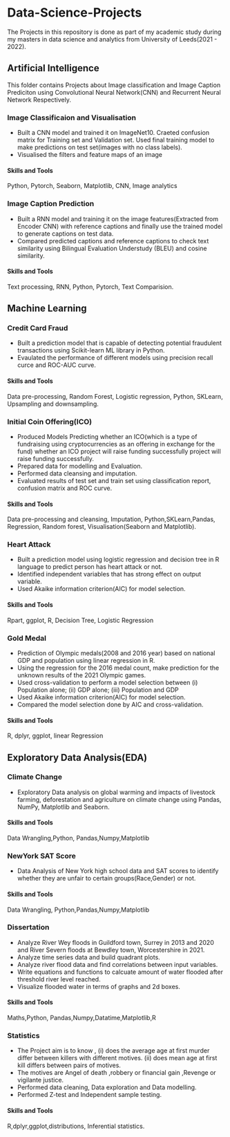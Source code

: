 # Data-Science-Projects

The Projects in this repository is done as part of my academic study during my masters in data science and analytics from University of Leeds(2021 - 2022).

## Artificial Intelligence
This folder contains Projects about Image classification and Image Caption Prediciton using Convolutional Neural Network(CNN) and Recurrent Neural Network Respectively.
### Image Classificaion and Visualisation 
- Built a CNN model and trained it on ImageNet10. Craeted confusion matrix for Training set and Validation set. Used final training model to make predictions on test set(images with no class labels).
- Visualised the filters and feature maps of an image 

#### Skills and Tools
Python, Pytorch, Seaborn, Matplotlib, CNN, Image analytics

### Image Caption Prediction
- Built a RNN model and training it on the image features(Extracted from Encoder CNN) with reference captions and finally use the trained model to generate captions on test data.
- Compared predicted captions and reference captions to check text similarity using Bilingual Evaluation Understudy (BLEU) and cosine similarity.

#### Skills and Tools
Text processing, RNN, Python, Pytorch, Text Comparision.

## Machine Learning 
### Credit Card Fraud
- Built a prediction model that is capable of detecting potential fraudulent transactions using Scikit-learn ML library in Python.
- Evaulated the performance of different models using precision recall curce and ROC-AUC curve.

#### Skills and Tools
Data pre-processing, Random Forest, Logistic regression, Python, SKLearn, Upsampling and downsampling.

### Initial Coin Offering(ICO)
- Produced Models Predicting whether an ICO(which is a type of fundraising using cryptocurrencies as an offering in exchange for the fund) whether an ICO project will raise   funding successfully project will raise funding successfully.
- Prepared data for modelling and Evaluation.
- Performed data cleansing and imputation.
- Evaluated results of test set and train set using classification report, confusion matrix and ROC curve.

#### Skills and Tools
Data pre-processing and cleansing, Imputation, Python,SKLearn,Pandas, Regression, Random forest, Visualisation(Seaborn and Matplotlib). 

### Heart Attack
- Built a prediction model using logistic regression and decision tree in R language to predict person has heart attack or not.
- Identified independent variables that has strong effect on output variable. 
- Used Akaike information criterion(AIC) for model selection.

#### Skills and Tools
Rpart, ggplot, R, Decision Tree, Logistic Regression

### Gold Medal
- Prediction of Olympic medals(2008 and 2016 year) based on national GDP and population using linear regression in R.
- Using the regression for the 2016 medal count, make prediction for the unknown results of the 2021 Olympic games.
- Used cross-validation to perform a model selection between (i) Population alone; (ii) GDP  alone; (iii) Population and GDP
- Used Akaike information criterion(AIC) for model selection.
- Compared the model selection done by AIC and cross-validation.

#### Skills and Tools
R, dplyr, ggplot, linear Regression

## Exploratory Data Analysis(EDA)
### Climate Change
- Exploratory Data analysis on global warming and impacts of livestock farming, deforestation and agriculture on climate change using Pandas, NumPy, Matplotlib and Seaborn.

#### Skills and Tools
Data Wrangling,Python, Pandas,Numpy,Matplotlib

### NewYork SAT Score
- Data Analysis of New York high school data and SAT scores to identify whether they are unfair to certain groups(Race,Gender) or not.

#### Skills and Tools
Data Wrangling, Python,Pandas,Numpy,Matplotlib

### Dissertation
- Analyze River Wey floods in Guildford town, Surrey in 2013 and 2020 and River Severn floods at Bewdley town, Worcestershire in 2021.
- Analyze time series data and build quadrant plots.
- Analyze river flood data and find correlations between input variables.
- Write equations and functions to calcuate amount of water flooded after threshold river level reached.
- Visualize flooded water in terms of graphs and 2d boxes.

#### Skills and Tools
Maths,Python, Pandas,Numpy,Datatime,Matplotlib,R

### Statistics
- The Project aim is to know , (i) does the average age at first murder differ between killers with different motives.  (ii) does mean age at first kill differs between pairs  of motives.
- The motives are Angel of death ,robbery or financial gain ,Revenge or vigilante justice.
- Performed data cleaning, Data exploration and Data modelling.
- Performed Z-test and Independent sample testing.

#### Skills and Tools
R,dplyr,ggplot,distributions, Inferential statistics.
